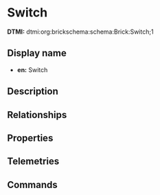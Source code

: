 # Switch
**DTMI:** dtmi:org:brickschema:schema:Brick:Switch;1
## Display name
- **en:** Switch
## Description
## Relationships
## Properties
## Telemetries
## Commands
